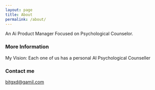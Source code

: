 ```yaml
---
layout: page
title: About
permalink: /about/
---
```

An Ai Product Manager Focused on Psychological Counselor.


### More Information

My Vision: Each one of us has a personal AI Psychological Counseller 

### Contact me

[bitgxd@gamil.com](mailto:email@domain.com)
